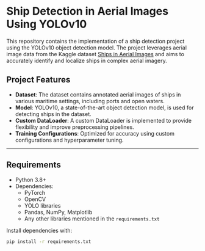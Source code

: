 # Ship Detection in Aerial Images Using YOLOv10

This repository contains the implementation of a ship detection project using the YOLOv10 object detection model. The project leverages aerial image data from the Kaggle dataset [Ships in Aerial Images](https://www.kaggle.com/datasets/siddharthkumarsah/ships-in-aerial-images) and aims to accurately identify and localize ships in complex aerial imagery.

## Project Features

- **Dataset**: The dataset contains annotated aerial images of ships in various maritime settings, including ports and open waters.
- **Model**: YOLOv10, a state-of-the-art object detection model, is used for detecting ships in the dataset.
- **Custom DataLoader**: A custom DataLoader is implemented to provide flexibility and improve preprocessing pipelines.
- **Training Configurations**: Optimized for accuracy using custom configurations and hyperparameter tuning.

---

## Requirements

- Python 3.8+
- Dependencies:
  - PyTorch
  - OpenCV
  - YOLO libraries
  - Pandas, NumPy, Matplotlib
  - Any other libraries mentioned in the `requirements.txt`

Install dependencies with:
```bash
pip install -r requirements.txt
